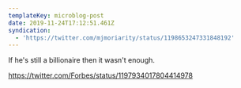 ```yaml
---
templateKey: microblog-post
date: 2019-11-24T17:12:51.461Z
syndication:
  - 'https://twitter.com/mjmoriarity/status/1198653247331848192'
---
```


If he's still a billionaire then it wasn't enough.

https://twitter.com/Forbes/status/1197934017804414978
